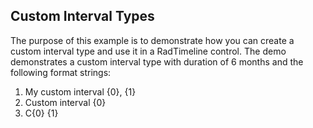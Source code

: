 ## Custom Interval Types
The purpose of this example is to demonstrate how you can create a custom interval type and use it in a RadTimeline control. The demo demonstrates a custom interval type with duration of 6 months and the following format strings:

1. My custom interval {0}, {1}
2. Custom interval {0}
3. C{0} {1}

[//]: <keywords: intervalbase, intervaltypes> 